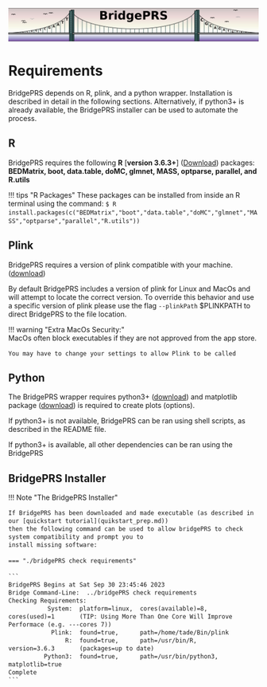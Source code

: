 ![Screenshot](img/slim/guide_logo2.png)

# Requirements 

BridgePRS depends on R, plink, and a python wrapper.  Installation is described in detail in the following sections.  Alternatively, if python3+ is already available, 
the BridgePRS installer can be used to automate the process. 



## R 

BridgePRS requires the following **R** [**version 3.6.3+**] ([Download](https://www.r-project.org/)) packages:   
**BEDMatrix, boot, data.table, doMC, glmnet, MASS, optparse, parallel, and R.utils**

!!! tips "R Packages"
    These packages can be installed from inside an R terminal using the command: 
        ```
        $ R 
        install.packages(c("BEDMatrix","boot","data.table","doMC","glmnet","MASS","optparse","parallel","R.utils")) 
        ```


## Plink 
BridgePRS requires a version of plink compatible with your machine. ([download](https://www.cog-genomics.org/plink/))

By default BridgePRS includes a version of plink for Linux and MacOs and will attempt to locate the correct version. 
To override this behavior and use a specific version of plink please use the flag `--plinkPath` $PLINKPATH to direct BridgePRS 
to the file location.  

!!! warning "Extra MacOs Security:"   
    MacOs often block executables if they are not approved from the app store.                 

    You may have to change your settings to allow Plink to be called  



## Python
The BridgePRS wrapper requires python3+ ([download](https://www.python.org/downloads/)) and matplotlib 
package ([download](https://matplotlib.org/stable/users/installing/index.html)) is required to create plots (options). 

If python3+ is not available, BridgePRS can be ran using shell scripts, as described in the README file.   

If python3+ is available, all other dependencies can be ran using the BridgePRS 






## BridgePRS Installer 

!!! Note "The BridgePRS Installer" 


    If BridgePRS has been downloaded and made executable (as described in our [quickstart tutorial](quikstart_prep.md)) 
    then the following command can be used to allow bridgePRS to check system compatibility and prompt you to 
    install missing software:  
    
    === "./bridgePRS check requirements" 

    ```
    BridgePRS Begins at Sat Sep 30 23:45:46 2023 
    Bridge Command-Line:  ../bridgePRS check requirements
    Checking Requirements:
               System:  platform=linux,  cores(available)=8,          cores(used)=1       (TIP: Using More Than One Core Will Improve Performace (e.g. ---cores 7))
                Plink:  found=true,      path=/home/tade/Bin/plink
                    R:  found=true,      path=/usr/bin/R,             version=3.6.3       (packages=up to date)                                            
              Python3:  found=true,      path=/usr/bin/python3,     matplotlib=true
    Complete
    ```

















